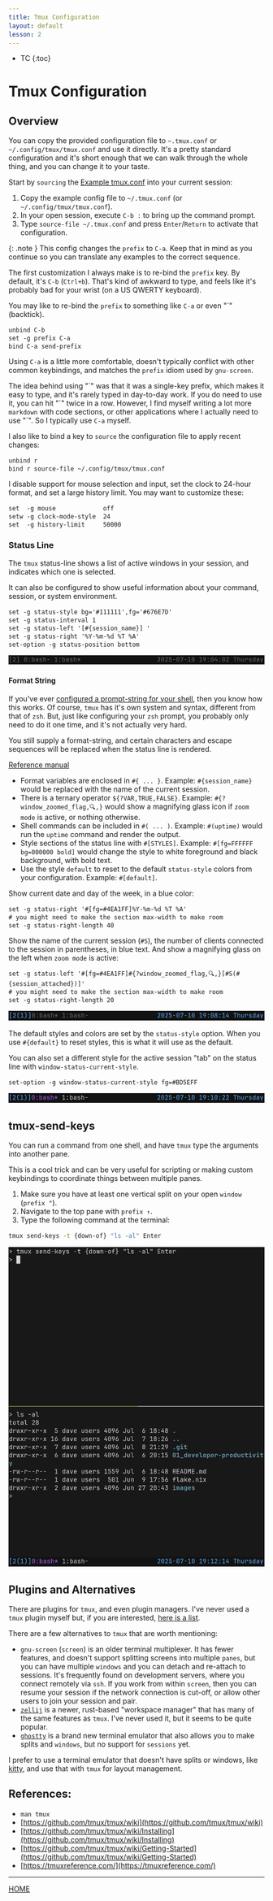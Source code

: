 ```yaml
---
title: Tmux Configuration
layout: default
lesson: 2
---
```


- TC
{:toc}

# Tmux Configuration

## Overview

You can copy the provided configuration file to `~.tmux.conf` or `~/.config/tmux/tmux.conf` and use it directly. It's a pretty standard configuration and it's short enough that we can walk through the whole thing, and you can change it to your taste.

Start by `sourcing` the [Example tmux.conf](./tmux.conf) into your current session:

1. Copy the example config file to `~/.tmux.conf` (or `~/.config/tmux/tmux.conf`). 
2. In your open session, execute `C-b :` to bring up the command prompt.
3. Type `source-file ~/.tmux.conf` and press `Enter`/`Return` to activate that configuration.

{: .note }
This config changes the `prefix` to `C-a`. Keep that in mind as you continue so you can translate any examples to the correct sequence.

The first customization I always make is to re-bind the `prefix` key. By default, it's `C-b` (`Ctrl+b`). That's kind of awkward to type, and feels like it's probably bad for your wrist (on a US QWERTY keyboard).

You may like to re-bind the `prefix` to something like `C-a` or even "\`" (backtick).

```text
unbind C-b
set -g prefix C-a
bind C-a send-prefix
```

Using `C-a` is a little more comfortable, doesn't typically conflict with other common keybindings, and matches the `prefix` idiom used by `gnu-screen`.

The idea behind using "\`" was that it was a single-key prefix, which makes it easy to type, and it's rarely typed in day-to-day work. If you do need to use it, you can hit "\`" twice in a row. However, I find myself writing a lot more `markdown` with code sections, or other applications where I actually need to use "\`". So I typically use `C-a` myself.

I also like to bind a key to `source` the configuration file to apply recent changes:

```text
unbind r
bind r source-file ~/.config/tmux/tmux.conf
```

I disable support for mouse selection and input, set the clock to 24-hour format, and set a large history limit. You may want to customize these:

```text
set  -g mouse             off
setw -g clock-mode-style  24
set  -g history-limit     50000
```

### Status Line

The `tmux` status-line shows a list of active windows in your session, and indicates which one is selected.

It can also be configured to show useful information about your command, session, or system environment.

```text
set -g status-style bg='#111111',fg='#676E7D'
set -g status-interval 1
set -g status-left '[#{session_name}] '
set -g status-right '%Y-%m-%d %T %A'
set-option -g status-position bottom
```

![image](./images/status-style.png)

#### Format String

If you've ever [configured a prompt-string for your shell](../zsh_configuration/02_prompt), then you know how this works. Of course, `tmux` has it's own system and syntax, different from that of `zsh`. But, just like configuring your `zsh` prompt, you probably only need to do it one time, and it's not actually very hard.

You still supply a format-string, and certain characters and escape sequences will be replaced when the status line is rendered.

[Reference manual](https://www.man7.org/linux/man-pages/man1/tmux.1.html#FORMATS)

- Format variables are enclosed in `#{ ... }`. Example: `#{session_name}` would be replaced with the name of the current session.
- There is a ternary operator `${?VAR,TRUE,FALSE}`. Example: `#{?window_zoomed_flag,🔍,}` would show a magnifying glass icon if `zoom mode` is active, or nothing otherwise.
- Shell commands can be included in `#( ... )`. Example: `#(uptime)` would run the `uptime` command and render the output.
- Style sections of the status line with `#[STYLES]`. Example: `#[fg=FFFFFF bg=000000 bold]` would change the style to white foreground and black background, with bold text.
- Use the style `default` to reset to the default `status-style` colors from your configuration. Example: `#[default]`.

Show current date and day of the week, in a blue color:

```text
set -g status-right '#[fg=#4EA1FF]%Y-%m-%d %T %A'
# you might need to make the section max-width to make room
set -g status-right-length 40
```

Show the name of the current session (`#S`), the number of clients connected to the session in parentheses, in blue text. And show a magnifying glass on the left when `zoom mode` is active:

```text
set -g status-left '#[fg=#4EA1FF]#{?window_zoomed_flag,🔍,}[#S(#{session_attached})]'
# you might need to make the section max-width to make room
set -g status-right-length 20
```

![image](./images/status-style2.png)

The default styles and colors are set by the `status-style` option. When you use `#{default}` to reset styles, this is what it will use as the default.

You can also set a different style for the active session "tab" on the status line with `window-status-current-style`.

```text
set-option -g window-status-current-style fg=#BD5EFF
```

![image](./images/status-style3.png)

## tmux-send-keys

You can run a command from one shell, and have `tmux` type the arguments into another pane.

This is a cool trick and can be very useful for scripting or making custom keybindings to coordinate things between multiple panes.

1. Make sure you have at least one vertical split on your open `window` (`prefix "`).
2. Navigate to the top pane with `prefix ↑`.
3. Type the following command at the terminal:

```zsh
tmux send-keys -t {down-of} "ls -al" Enter
```

![image](./images/tmux-send-keys.png)

## Plugins and Alternatives

There are plugins for `tmux`, and even plugin managers. I've never used a `tmux` plugin myself but, if you are interested, [here is a list](https://github.com/tmux-plugins/list).

There are a few alternatives to `tmux` that are worth mentioning:

- `gnu-screen` (`screen`) is an older terminal multiplexer. It has fewer features, and doesn't support splitting screens into multiple `panes`, but you can have multiple `windows` and you can detach and re-attach to sessions. It's frequently found on development servers, where you connect remotely via `ssh`. If you work from within `screen`, then you can resume your session if the network connection is cut-off, or allow other users to join your session and pair.
- [`zellij`](https://github.com/zellij-org/zellij) is a newer, rust-based "workspace manager" that has many of the same features as `tmux`. I've never used it, but it seems to be quite popular.
- [`ghostty`](https://ghostty.org/) is a brand new terminal emulator that also allows you to make splits and `windows`, but no support for `sessions` yet.

I prefer to use a terminal emulator that doesn't have splits or windows, like [kitty](https://sw.kovidgoyal.net/kitty/), and use that with `tmux` for layout management.

## References:

- `man tmux`
- [https://github.com/tmux/tmux/wiki](https://github.com/tmux/tmux/wiki)
- [https://github.com/tmux/tmux/wiki/Installing](https://github.com/tmux/tmux/wiki/Installing)
- [https://github.com/tmux/tmux/wiki/Getting-Started](https://github.com/tmux/tmux/wiki/Getting-Started)
- [https://tmuxreference.com/](https://tmuxreference.com/)

---

[HOME](../)
